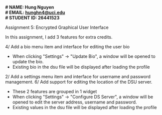 **# NAME: Hung Nguyen**
<br>**# EMAIL: hunghn4@uci.edu**
<br>**# STUDENT ID: 26441523**

Assignment 5: Encrypted Graphical User Interface

In this assignment, I add 3 features for extra credits.

4/ Add a bio menu item and interface for editing the user bio

- When clicking "Settings" -> "Update Bio", a window will be opened to update the bio.
- Existing bio in the dsu file will be displayed after loading the profile

2/ Add a settings menu item and interface for username and password management.
6/ Add support for editing the location of the DSU server.

- These 2 features are grouped in 1 widget
- When clicking "Settings" -> "Configure DS Server", a window will be opened to edit the server address, username and password.
- Existing values in the dsu file will be displayed after loading the profile
